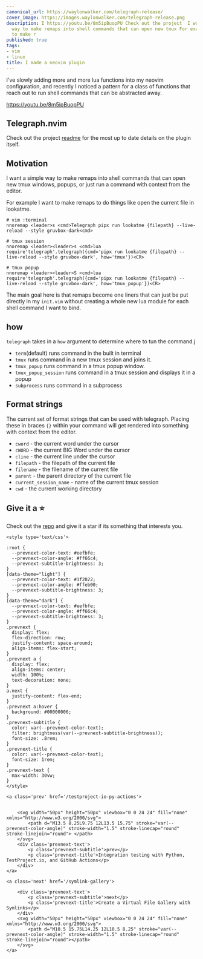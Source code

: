 ```yaml
---
canonical_url: https://waylonwalker.com/telegraph-release/
cover_image: https://images.waylonwalker.com/telegraph-release.png
description: I https://youtu.be/8m5ipBuopPU Check out the project  I want a simple
  way to make remaps into shell commands that can open new tmux For example I want
  to make r
published: true
tags:
- vim
- linux
title: I made a neovim plugin
---
```


I've slowly adding more and more lua functions into my neovim configuration, and recently I noticed a pattern for a class of functions that reach out to run shell commands that can be abstracted away.

https://youtu.be/8m5ipBuopPU

## Telegraph.nvim

Check out the project [readme](https://github.com/WaylonWalker/Telegraph.nvim) for the most up to date details on the plugin itself.

## Motivation

I want a simple way to make remaps into shell commands that can open new tmux windows, popups, or just run a command with context from the editor.

For example I want to make remaps to do things like open the current file in lookatme.

``` vim
# vim :terminal
nnoremap <leader>s <cmd>Telegraph pipx run lookatme {filepath} --live-reload --style gruvbox-dark<cmd>

# tmux session
nnoremap <leader><leader>s <cmd>lua require'telegraph'.telegraph({cmd='pipx run lookatme {filepath} --live-reload --style gruvbox-dark', how='tmux'})<CR>

# tmux popup
nnoremap <leader><leader>S <cmd>lua require'telegraph'.telegraph({cmd='pipx run lookatme {filepath} --live-reload --style gruvbox-dark', how='tmux_popup'})<CR>
```

The main goal here is that remaps become one liners that can just be put directly in my `init.vim` without creating a whole new lua module for each shell command I want to bind.

## how

`telegraph` takes in a `how` argument to determine where to tun the command.j

* `term`(default) runs command in the built in terminal
* `tmux` runs command in a new tmux session and joins it.
* `tmux_popup` runs command in a tmux popup window.
* `tmux_popup_session` runs command in a tmux session and displays it in a popup
* `subprocess` runs command in a subprocess

## Format strings

The current set of format strings that can be used with telegraph.  Placing these in braces `{}` within your command will get rendered into something with context from the editor.

* `cword` - the current word under the cursor
* `cWORD` - the current BIG Word under the cursor
* `cline` - the current line under the cursor
* `filepath` - the filepath of the current file
* `filename` - the filename of the current file
* `parent` - the parent directory of the current file
* `current_session_name` - name of the current tmux session
* `cwd` - the current working directory

## Give it a ⭐

Check out the [repo](https://github.com/WaylonWalker/Telegraph.nvim) and give it a star if its something that interests you.
<div class='prevnext'>

    <style type='text/css'>

    :root {
      --prevnext-color-text: #eefbfe;
      --prevnext-color-angle: #ff66c4;
      --prevnext-subtitle-brightness: 3;
    }
    [data-theme="light"] {
      --prevnext-color-text: #1f2022;
      --prevnext-color-angle: #ffeb00;
      --prevnext-subtitle-brightness: 3;
    }
    [data-theme="dark"] {
      --prevnext-color-text: #eefbfe;
      --prevnext-color-angle: #ff66c4;
      --prevnext-subtitle-brightness: 3;
    }
    .prevnext {
      display: flex;
      flex-direction: row;
      justify-content: space-around;
      align-items: flex-start;
    }
    .prevnext a {
      display: flex;
      align-items: center;
      width: 100%;
      text-decoration: none;
    }
    a.next {
      justify-content: flex-end;
    }
    .prevnext a:hover {
      background: #00000006;
    }
    .prevnext-subtitle {
      color: var(--prevnext-color-text);
      filter: brightness(var(--prevnext-subtitle-brightness));
      font-size: .8rem;
    }
    .prevnext-title {
      color: var(--prevnext-color-text);
      font-size: 1rem;
    }
    .prevnext-text {
      max-width: 30vw;
    }
    </style>
    
    <a class='prev' href='/testproject-io-py-actions'>
    

        <svg width="50px" height="50px" viewbox="0 0 24 24" fill="none" xmlns="http://www.w3.org/2000/svg">
            <path d="M13.5 8.25L9.75 12L13.5 15.75" stroke="var(--prevnext-color-angle)" stroke-width="1.5" stroke-linecap="round" stroke-linejoin="round"> </path>
        </svg>
        <div class='prevnext-text'>
            <p class='prevnext-subtitle'>prev</p>
            <p class='prevnext-title'>Integration testing with Python, TestProject.io, and GitHub Actions</p>
        </div>
    </a>
    
    <a class='next' href='/symlink-gallery'>
    
        <div class='prevnext-text'>
            <p class='prevnext-subtitle'>next</p>
            <p class='prevnext-title'>Create a Virtual File Gallery with Symlinks</p>
        </div>
        <svg width="50px" height="50px" viewbox="0 0 24 24" fill="none" xmlns="http://www.w3.org/2000/svg">
            <path d="M10.5 15.75L14.25 12L10.5 8.25" stroke="var(--prevnext-color-angle)" stroke-width="1.5" stroke-linecap="round" stroke-linejoin="round"></path>
        </svg>
    </a>
  </div>
